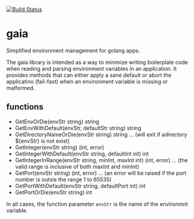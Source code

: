 [![Build Status](https://travis-ci.org/bpmason1/gaia.svg?branch=master)](https://travis-ci.org/bpmason1/gaia)

# gaia
Simplified environment management for golang apps.

The gaia library is intended as a way to minimize writing boilerplate code when reading and parsing environment variables in an application.  It provides methods that can either apply a sane default or abort the applicatino (fail-fast) when an environment variable is missing or malformed.

## functions
* GetEnvOrDie(envStr string) string
* GetEnvWithDefault(envStr, defaultStr string) string
* GetDirectoryNameOrDie(envStr string) string   ... (will exit if adirectory ${envStr} is not exist)
* GetInteger(envStr string) (int, error)
* GetIntegerWithDefault(envStr string, defaultInt int) int
* GetIntegerInRange(envStr string, minInt, maxInt int) (int, error) ... (the valid range is inclusive of both maxInt and minInt)
* GetPort(envStr string) (int, error) ... (an error will be raised if the port number is outsie the range 1 to 65535)
* GetPortWithDefault(envStr string, defaultPort int) int
* GetPortOrDie(envStr string) int

In all cases, the function parameter `envStr` is the name of the environmnt variable.
